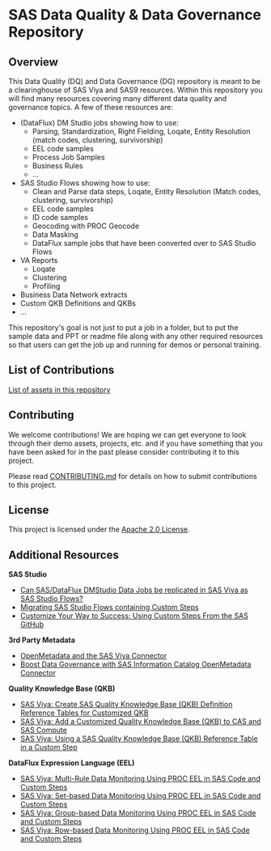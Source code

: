 # SAS Data Quality & Data Governance Repository

## Overview

This Data Quality (DQ) and Data Governance (DG) repository is meant to be a clearinghouse of SAS Viya and SAS9 resources.  Within this repository you will find many resources covering many different data quality and governance topics.  A few of these resources are:

 - (DataFlux) DM Studio jobs showing how to use: 
	 - Parsing, Standardization, Right Fielding, Loqate, Entity Resolution (match codes, clustering, survivorship)
	 - EEL code samples
	 - Process Job Samples
	 - Business Rules
	 - ...
 - SAS Studio Flows showing how to use:
	 - Clean and Parse data steps, Loqate, Entity Resolution (Match codes, clustering, survivorship)
	 - EEL code samples
	 - ID code samples
	 - Geocoding with PROC Geocode
	 - Data Masking
	 - DataFlux sample jobs that have been converted over to SAS Studio Flows
 - VA Reports
	 - Loqate
	 - Clustering
	 - Profiling
 - Business Data Network extracts
 - Custom QKB Definitions and QKBs
 - ...

This repository's goal is not just to put a job in a folder, but to put the sample data and PPT or readme file along with any other required resources so that users can get the job up and running for demos or personal training.

## List of Contributions

[List of assets in this repository](https://github.com/sassoftware/sas-dqdg-assets/blob/main/DQDG_assets_list.md)

## Contributing

We welcome contributions! We are hoping we can get everyone to look through their demo assets, projects, etc. and if you have something that you have been asked for in the past please consider contributing it to this project.  

Please read  [CONTRIBUTING.md](https://github.com/sassoftware/sas-dqdg-assets/blob/main/CONTRIBUTING.md)  for details on how to submit contributions to this project.

## License

This project is licensed under the  [Apache 2.0 License](https://github.com/sassoftware/sas-dqdg-assets/blob/main/LICENSE).

## Additional Resources

**SAS Studio**

- [Can SAS/DataFlux DMStudio Data Jobs be replicated in SAS Viya as SAS Studio Flows?](https://communities.sas.com/t5/SAS-Communities-Library/Can-SAS-DataFlux-DMStudio-Data-Jobs-be-replicated-in-SAS-Viya-as/ta-p/953064)
- [Migrating SAS Studio Flows containing Custom Steps](https://communities.sas.com/t5/SAS-Communities-Library/Migrating-SAS-Studio-Flows-containing-Custom-Steps/ta-p/945105)
- [Customize Your Way to Success: Using Custom Steps From the SAS GitHub](https://communities.sas.com/t5/SAS-Explore-Presentations/Customize-Your-Way-to-Success-Using-Custom-Steps-From-the-SAS/ta-p/896721)

**3rd Party Metadata**

- [OpenMetadata and the SAS Viya Connector](https://www.youtube.com/watch?v=d98OnIdSlG8)
- [Boost Data Governance with SAS Information Catalog OpenMetadata Connector](https://communities.sas.com/t5/SAS-Communities-Library/Boost-Data-Governance-with-SAS-Information-Catalog-OpenMetadata/ta-p/933060)

**Quality Knowledge Base (QKB)**

- [SAS Viya: Create SAS Quality Knowledge Base (QKB) Definition Reference Tables for Customized QKB](https://communities.sas.com/t5/SAS-Communities-Library/SAS-Viya-Create-SAS-Quality-Knowledge-Base-QKB-Definition/ta-p/899364)
- [SAS Viya: Add a Customized Quality Knowledge Base (QKB) to CAS and SAS Compute](https://communities.sas.com/t5/SAS-Communities-Library/SAS-Viya-Add-a-Customized-Quality-Knowledge-Base-QKB-to-CAS-and/ta-p/891719)
- [SAS Viya: Using a SAS Quality Knowledge Base (QKB) Reference Table in a Custom Step](https://communities.sas.com/t5/SAS-Communities-Library/SAS-Viya-Using-a-SAS-Quality-Knowledge-QKB-Reference-Table-in-a/ta-p/886106)

**DataFlux Expression Language (EEL)**

- [SAS Viya: Multi-Rule Data Monitoring Using PROC EEL in SAS Code and Custom Steps](https://communities.sas.com/t5/SAS-Communities-Library/SAS-Viya-Multi-Rule-Data-Monitoring-Using-PROC-EEL-in-SAS-Code/ta-p/883731)
- [SAS Viya: Set-based Data Monitoring Using PROC EEL in SAS Code and Custom Steps](https://communities.sas.com/t5/SAS-Communities-Library/SAS-Viya-Set-based-Data-Monitoring-Using-PROC-EEL-in-SAS-Code/ta-p/882193)
- [SAS Viya: Group-based Data Monitoring Using PROC EEL in SAS Code and Custom Steps](https://communities.sas.com/t5/SAS-Communities-Library/SAS-Viya-Group-based-Data-Monitoring-Using-PROC-EEL-in-SAS-Code/ta-p/881451)
- [SAS Viya: Row-based Data Monitoring Using PROC EEL in SAS Code and Custom Steps](https://communities.sas.com/t5/SAS-Communities-Library/SAS-Viya-Row-based-Data-Monitoring-Using-PROC-EEL-in-SAS-Code/ta-p/880413)

  

